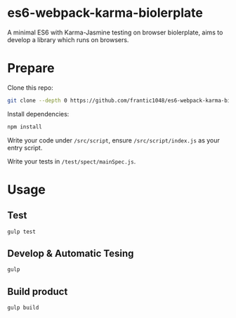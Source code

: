# es6-webpack-karma-biolerplate
A minimal ES6 with Karma-Jasmine testing on browser biolerplate, aims to develop a library which runs on browsers.

# Prepare

Clone this repo:

```bash
git clone --depth 0 https://github.com/frantic1048/es6-webpack-karma-biolerplate.git
```

Install dependencies:

```bash
npm install
```

Write your code under `/src/script`, ensure `/src/script/index.js` as your entry script.

Write your tests in `/test/spect/mainSpec.js`.

# Usage

## Test

```bash
gulp test
```

## Develop & Automatic Tesing

```bash
gulp
```

## Build product

```bash
gulp build
```
